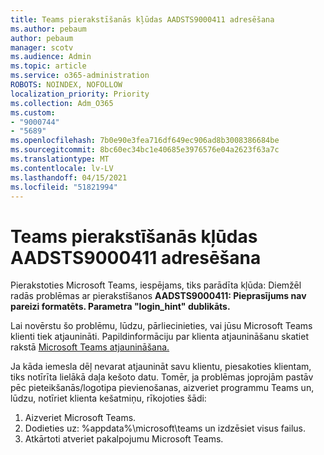 ```yaml
---
title: Teams pierakstīšanās kļūdas AADSTS9000411 adresēšana
ms.author: pebaum
author: pebaum
manager: scotv
ms.audience: Admin
ms.topic: article
ms.service: o365-administration
ROBOTS: NOINDEX, NOFOLLOW
localization_priority: Priority
ms.collection: Adm_O365
ms.custom:
- "9000744"
- "5689"
ms.openlocfilehash: 7b0e90e3fea716df649ec906ad8b3008386684be
ms.sourcegitcommit: 8bc60ec34bc1e40685e3976576e04a2623f63a7c
ms.translationtype: MT
ms.contentlocale: lv-LV
ms.lasthandoff: 04/15/2021
ms.locfileid: "51821994"
---
```

# <a name="addressing-teams-sign-in-error-aadsts9000411"></a>Teams pierakstīšanās kļūdas AADSTS9000411 adresēšana

Pierakstoties Microsoft Teams, iespējams, tiks parādīta kļūda: Diemžēl radās problēmas ar pierakstīšanos **AADSTS9000411: Pieprasījums nav pareizi formatēts. Parametra "login_hint" dublikāts.**

Lai novērstu šo problēmu, lūdzu, pārliecinieties, vai jūsu Microsoft Teams klienti tiek atjaunināti. Papildinformāciju par klienta atjaunināšanu skatiet rakstā [Microsoft Teams atjaunināšana.](https://support.office.com/article/Update-Microsoft-Teams-535a8e4b-45f0-4f6c-8b3d-91bca7a51db1)

Ja kāda iemesla dēļ nevarat atjaunināt savu klientu, piesakoties klientam, tiks notīrīta lielākā daļa kešoto datu. Tomēr, ja problēmas joprojām pastāv pēc pieteikšanās/logotipa pievienošanas, aizveriet programmu Teams un, lūdzu, notīriet klienta kešatmiņu, rīkojoties šādi:
1. Aizveriet Microsoft Teams.
2. Dodieties uz: %appdata%\microsoft\teams un izdzēsiet visus failus.
3. Atkārtoti atveriet pakalpojumu Microsoft Teams.
